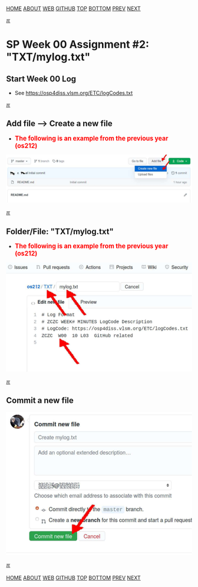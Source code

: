 ---
---
[HOME](index.md)
[ABOUT](README.md)
[WEB](https://osp4diss.vlsm.org/)
[GITHUB](https://github.com/os2xx/osp4diss/)
[TOP](#)
[BOTTOM](#endofpage)
[PREV](S00-01.md)
[NEXT](S00-03.md)

[&#x213C;](#endofpage)<br id="idx00">
# SP Week 00 Assignment #2: "TXT/mylog.txt"

## Start Week 00 Log

* See <https://osp4diss.vlsm.org/ETC/logCodes.txt>

[&#x213C;](#)<br id="idx01">
## Add file --> Create a new file

* <span style="color:red; font-weight:bold; font-size:larger;">The 
  following is an example from the previous year (os212)</span>

<img src="pictures/os-github-new.jpg"  width="960">

[&#x213C;](#)<br id="idx02">
## Folder/File: "TXT/mylog.txt"

* <span style="color:red; font-weight:bold; font-size:larger;">The 
  following is an example from the previous year (os212)</span>

<img src="pictures/os-github-file.jpg"  width="960">

[&#x213C;](#)<br id="idx03">
## Commit a new file

<img src="pictures/os-github-commit.jpg"  width="960">

[&#x213C;](#)<br id="endofpage"><br>
[HOME](index.md)
[ABOUT](README.md)
[WEB](https://osp4diss.vlsm.org/)
[GITHUB](https://github.com/os2xx/osp4diss)
[TOP](#)
[BOTTOM](#endofpage)
[PREV](S00-01.md)
[NEXT](S00-03.md)
<br>

